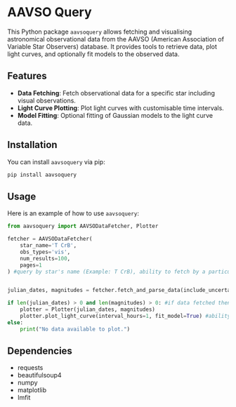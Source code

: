 # AAVSO Query

This Python package `aavsoquery` allows fetching and visualising astronomical observational data from the AAVSO (American Association of Variable Star Observers) database. It provides tools to retrieve data, plot light curves, and optionally fit models to the observed data.

## Features

- **Data Fetching**: Fetch observational data for a specific star including visual observations.
- **Light Curve Plotting**: Plot light curves with customisable time intervals.
- **Model Fitting**: Optional fitting of Gaussian models to the light curve data.

## Installation

You can install `aavsoquery` via pip:

```bash
pip install aavsoquery
```
## Usage

Here is an example of how to use `aavsoquery`:

```python
from aavsoquery import AAVSODataFetcher, Plotter

fetcher = AAVSODataFetcher(
    star_name='T CrB',
    obs_types='vis',
    num_results=100,
    pages=1
) #query by star's name (Example: T CrB), ability to fetch by a particular observer by obscode = 'Observer's code'


julian_dates, magnitudes = fetcher.fetch_and_parse_data(include_uncertain=True) # you can exclude uncertain values that begins with <

if len(julian_dates) > 0 and len(magnitudes) > 0: #if data fetched then plot it
    plotter = Plotter(julian_dates, magnitudes) 
    plotter.plot_light_curve(interval_hours=1, fit_model=True) #ability to fit a simple gaussian model, also defaults to mean hourly data if more datapoints present
else:
    print("No data available to plot.")
```
## Dependencies

- requests
- beautifulsoup4
- numpy
- matplotlib
- lmfit

